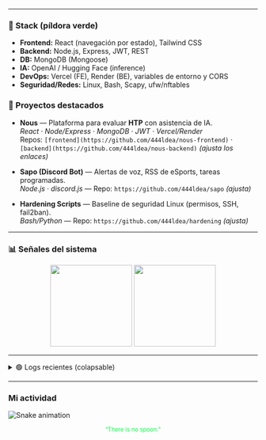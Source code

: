 
<!-- README de perfil con tema Matrix -->
<!-- assets/matrix-rain.svg -->

---

### 🧪 Stack (píldora verde)
- **Frontend:** React (navegación por estado), Tailwind CSS  
- **Backend:** Node.js, Express, JWT, REST  
- **DB:** MongoDB (Mongoose)  
- **IA:** OpenAI / Hugging Face (inference)  
- **DevOps:** Vercel (FE), Render (BE), variables de entorno y CORS  
- **Seguridad/Redes:** Linux, Bash, Scapy, ufw/nftables

### 🧰 Proyectos destacados
- **Nous** — Plataforma para evaluar **HTP** con asistencia de IA.  
  _React · Node/Express · MongoDB · JWT · Vercel/Render_  
  Repos: `[frontend](https://github.com/444ldea/nous-frontend)` · `[backend](https://github.com/444ldea/nous-backend)` *(ajusta los enlaces)*

- **Sapo (Discord Bot)** — Alertas de voz, RSS de eSports, tareas programadas.  
  _Node.js · discord.js_ — Repo: `https://github.com/444ldea/sapo` *(ajusta)*

- **Hardening Scripts** — Baseline de seguridad Linux (permisos, SSH, fail2ban).  
  _Bash/Python_ — Repo: `https://github.com/444ldea/hardening` *(ajusta)*

---

### 📊 Señales del sistema
<p align="center">
  <img height="165" src="https://github-readme-stats.vercel.app/api?username=444ldea&show_icons=true&hide_title=true&count_private=true&theme=merko&hide_border=true" />
  <img height="165" src="https://github-readme-stats.vercel.app/api/top-langs/?username=444ldea&layout=compact&langs_count=8&theme=merko&hide_border=true" />
</p>

---

<details>
<summary>🟢 Logs recientes (colapsable)</summary>

- Persistencia de navegación en React (página/paciente/evaluación) sin pantallas en blanco.  
- Deploy FE/BE con CORS y `.env` para producción.  
- Sniffer con Scapy + reglas de firewall por IP/puerto.  
- Scripts de hardening (SSH sin password, fail2ban, mínimos permisos).
</details>

---
### Mi actividad
![Snake animation](dist/snake.svg)

<p align="center">
  <sub style="color:#00ff41">“There is no spoon.”</sub>
</p>

